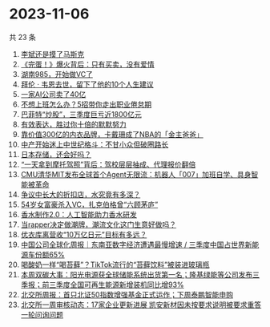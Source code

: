 # 2023-11-06

共 23 条

<!-- BEGIN 36KR -->
<!-- 最后更新时间 2023-11-06 05:02:30 +0800 -->
1. [李斌还是摸了马斯克](https://36kr.com/p/2503752255547273)
1. [《完蛋！》爆火背后：只有买卖，没有爱情](https://36kr.com/p/2503697799931785)
1. [湖南985，开始做VC了](https://36kr.com/p/2503722013566851)
1. [拜伦 · 韦恩去世，留下了他的10个人生建议](https://36kr.com/p/2503458143675777)
1. [一家AI公司卖了40亿](https://36kr.com/p/2503690224478082)
1. [不想上班怎么办？5招带你走出职业倦怠期](https://36kr.com/p/2466845854717827)
1. [巴菲特“炒股”，三季度巨亏近1800亿元](https://36kr.com/p/2504871844423553)
1. [有效表达，胜过你十倍的默默努力](https://36kr.com/p/2504020630365574)
1. [靠价值300亿的内衣品牌，卡戴珊成了NBA的「金主爸爸」](https://36kr.com/p/2503883347944833)
1. [中产开始迷上中世纪格斗：不甘小众但破圈路长](https://36kr.com/p/2503985152157575)
1. [日本存储，还会好吗？](https://36kr.com/p/2504694404228481)
1. [“一天拿到摩托驾照”背后：驾校层层抽成、代理报价翻倍](https://36kr.com/p/2503980016788872)
1. [CMU清华MIT发布全球首个Agent无限流：机器人「007」加班自学、具身智能被革命](https://36kr.com/p/2503597870245250)
1. [争议中长大的折扣店，水究竟有多深？](https://36kr.com/p/2504688483985281)
1. [54岁女富豪杀入VC，扎克伯格曾“六顾茅庐”](https://36kr.com/p/2504793361507718)
1. [香水制作2.0：人工智能助力香水研发](https://36kr.com/p/2469999267501956)
1. [当rapper决定做潮牌，潮流文化这门生意好做吗？](https://36kr.com/p/2504006420735368)
1. [优衣库离营收“10万亿日元”目标有多远？](https://36kr.com/p/2503246581556608)
1. [中国公司全球化周报｜东南亚数字经济遭遇最慢增速 / 三季度中国占世界新能源车份额65%](https://36kr.com/p/2503564111325064)
1. [喝酸奶一样“喝苔藓”？TikTok流行的“苔藓饮料”被装进玻璃瓶](https://36kr.com/p/2504679660709763)
1. [本周双碳大事：阳光电源获全球储能系统出货第一名；隆基绿能等公司发布三季报；前三季度全国可再生能源新增装机同比增93%](https://36kr.com/p/2504979561785221)
1. [北交所周报：首只北证50指数增强基金正式运作；下周泰鹏智能申购](https://36kr.com/p/2503776097804420)
1. [北交所一周审核动态：17家企业更新进展 凯安新材因未按要求说明被要求重答一轮问询问题](https://36kr.com/p/2503975380657538)
<!-- END 36KR -->
